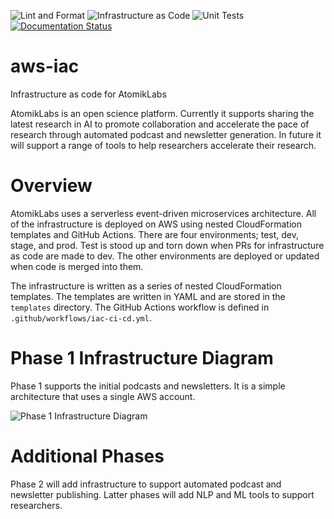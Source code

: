 ![Lint and Format](https://github.com/AtomikLabs/atomiklabs/actions/workflows/lint_and_format.yaml/badge.svg)
![Infrastructure as Code](https://github.com/AtomikLabs/atomiklabs/actions/workflows/infra.yaml/badge.svg)
![Unit Tests](https://github.com/AtomikLabs/atomiklabs/actions/workflows/tests.yaml/badge.svg)
[![Documentation Status](https://readthedocs.org/projects/atomiklabs/badge/?version=latest)](https://atomiklabs.readthedocs.io/en/latest/?badge=latest)

# aws-iac

Infrastructure as code for AtomikLabs

AtomikLabs is an open science platform. Currently it supports sharing the latest research in AI to promote collaboration and accelerate the pace of research through automated podcast and newsletter generation. In future it will support a range of tools to help researchers accelerate their research.

# Overview

AtomikLabs uses a serverless event-driven microservices architecture. All of the infrastructure is deployed on AWS using nested CloudFormation templates and GitHub Actions. There are four environments; test, dev, stage, and prod. Test is stood up and torn down when PRs for infrastructure as code are made to dev. The other environments are deployed or updated when code is merged into them.

The infrastructure is written as a series of nested CloudFormation templates. The templates are written in YAML and are stored in the `templates` directory. The GitHub Actions workflow is defined in `.github/workflows/iac-ci-cd.yml`.

# Phase 1 Infrastructure Diagram

Phase 1 supports the initial podcasts and newsletters. It is a simple architecture that uses a single AWS account.

![Phase 1 Infrastructure Diagram](./docs/phase-1-infrastructure-diagram.gif)

# Additional Phases

Phase 2 will add infrastructure to support automated podcast and newsletter publishing. Latter phases will add NLP and ML tools to support researchers.
